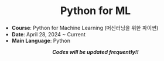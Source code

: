 <div align="center">
  
# Python for ML

</div>

- **Course**: Python for Machine Learning (머신러닝을 위한 파이썬)
- **Date**: April 28, 2024 ~ Current
- **Main Language**: Python

<div align="center">
  
***Codes will be updated frequently!!***

</div>
